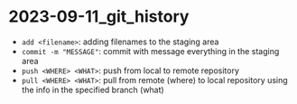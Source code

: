 # 2023-09-11_git_history

- `add <filename>`: adding filenames to the staging area
- `commit -m "MESSAGE"`: commit with message everything in the staging area 
- `push <WHERE> <WHAT>`: push from local to remote repository
- `pull <WHERE> <WHAT>`: pull from remote (where) to local repository using the info in the specified branch (what)

